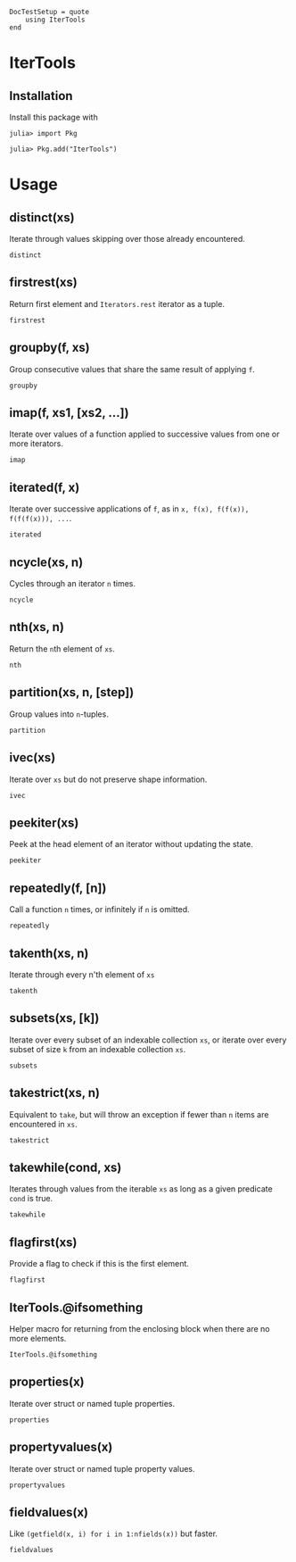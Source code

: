 ```@meta
DocTestSetup = quote
    using IterTools
end
```

# IterTools

## Installation

Install this package with 
```julia-repl
julia> import Pkg

julia> Pkg.add("IterTools")
```

# Usage

## distinct(xs)

Iterate through values skipping over those already encountered.

```@docs
distinct
```

## firstrest(xs)

Return first element and `Iterators.rest` iterator as a tuple.
```@docs
firstrest
```

## groupby(f, xs)

Group consecutive values that share the same result of applying `f`.

```@docs
groupby
```

## imap(f, xs1, [xs2, ...])

Iterate over values of a function applied to successive values from one or more iterators.

```@docs
imap
```

## iterated(f, x)

Iterate over successive applications of `f`, as in `x, f(x), f(f(x)), f(f(f(x))), ...`.

```@docs
iterated
```

## ncycle(xs, n)

Cycles through an iterator `n` times.

```@docs
ncycle
```

## nth(xs, n)

Return the `n`th element of `xs`.

```@docs
nth
```

## partition(xs, n, [step])

Group values into `n`-tuples.

```@docs
partition
```

## ivec(xs)

Iterate over `xs` but do not preserve shape information.

```@docs
ivec
```

## peekiter(xs)

Peek at the head element of an iterator without updating the state.

```@docs
peekiter
```

## repeatedly(f, [n])

Call a function `n` times, or infinitely if `n` is omitted.

```@docs
repeatedly
```

## takenth(xs, n)

Iterate through every n'th element of `xs`

```@docs
takenth
```

## subsets(xs, [k])

Iterate over every subset of an indexable collection `xs`, or iterate over every subset of size `k`
from an indexable collection `xs`.

```@docs
subsets
```

## takestrict(xs, n)

Equivalent to `take`, but will throw an exception if fewer than `n` items are encountered in `xs`.

```@docs
takestrict
```

## takewhile(cond, xs)

Iterates through values from the iterable `xs` as long as a given predicate `cond` is true.

```@docs
takewhile
```

## flagfirst(xs)

Provide a flag to check if this is the first element.

```@docs
flagfirst
```

## IterTools.@ifsomething

Helper macro for returning from the enclosing block when there are no more elements.

```@docs
IterTools.@ifsomething
```

## properties(x)

Iterate over struct or named tuple properties.

```@docs
properties
```

## propertyvalues(x)

Iterate over struct or named tuple property values.

```@docs
propertyvalues
```

## fieldvalues(x)

Like `(getfield(x, i) for i in 1:nfields(x))` but faster.

```@docs
fieldvalues
```
